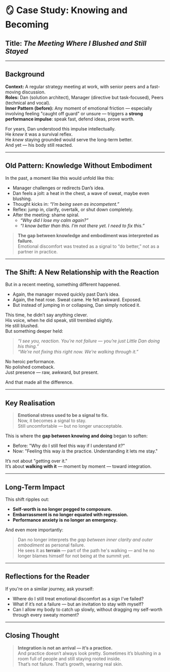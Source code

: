 # 🪞 Case Study: Knowing and Becoming

## Title: _The Meeting Where I Blushed and Still Stayed_

---

## Background

**Context:** A regular strategy meeting at work, with senior peers and a fast-moving discussion.  
**Roles:** Dan (solution architect), Manager (directive but task-focused), Peers (technical and vocal).  
**Inner Pattern (before):** Any moment of emotional friction — especially involving feeling "caught off guard" or unsure — triggers a **strong performance impulse**: speak fast, defend ideas, prove worth.  

For years, Dan understood this impulse intellectually.  
He *knew* it was a survival reflex.  
He *knew* staying grounded would serve the long-term better.  
And yet — his body still reacted.

---

## Old Pattern: Knowledge Without Embodiment

In the past, a moment like this would unfold like this:

- Manager challenges or redirects Dan’s idea.
- Dan feels a jolt: a heat in the chest, a wave of sweat, maybe even blushing.
- Thought kicks in: _“I’m being seen as incompetent.”_
- Reflex: jump in, clarify, overtalk, or shut down completely.
- After the meeting: shame spiral.
  - _“Why did I lose my calm again?”_
  - _“I know better than this. I’m not there yet. I need to fix this.”_

> **The gap between knowledge and embodiment was interpreted as failure.**  
> Emotional discomfort was treated as a signal to “do better,” not as a partner in practice.

---

## The Shift: A New Relationship with the Reaction

But in a recent meeting, something different happened.

- Again, the manager moved quickly past Dan’s idea.
- Again, the heat rose. Sweat came. He felt awkward. Exposed.
- But instead of jumping in or collapsing, Dan simply noticed it.

This time, he didn’t say anything clever.  
His voice, when he did speak, still trembled slightly.  
He still blushed.  
But something deeper held:

> _“I see you, reaction. You’re not failure — you’re just Little Dan doing his thing.”_  
> _“We’re not fixing this right now. We’re walking through it.”_

No heroic performance.  
No polished comeback.  
Just presence — raw, awkward, but present.

And that made all the difference.

---

## Key Realisation

> **Emotional stress used to be a signal to fix.**  
> Now, it becomes a signal to stay.  
> Still uncomfortable — but no longer unacceptable.

This is where the **gap between knowing and doing** began to soften:
- Before: "Why do I still feel this way if I understand it?"
- Now: "Feeling this way *is* the practice. Understanding it lets me stay."

It’s not about "getting over it."  
It’s about **walking with it** — moment by moment — toward integration.

---

## Long-Term Impact

This shift ripples out:

- **Self-worth is no longer pegged to composure.**  
- **Embarrassment is no longer equated with regression.**  
- **Performance anxiety is no longer an emergency.**

And even more importantly:

> Dan no longer interprets the *gap between inner clarity and outer embodiment* as personal failure.  
> He sees it as **terrain** — part of the path he's walking — and he no longer blames himself for not being at the summit yet.

---

## Reflections for the Reader

If you're on a similar journey, ask yourself:

- Where do I still treat emotional discomfort as a sign I’ve failed?
- What if it’s not a failure — but an invitation to stay with myself?
- Can I allow my body to catch up slowly, without dragging my self-worth through every sweaty moment?

---

## Closing Thought

> **Integration is not an arrival — it’s a practice.**  
> And practice doesn’t always look pretty. Sometimes it’s blushing in a room full of people and still staying rooted inside.  
> That’s not failure. That’s growth, wearing real skin.


